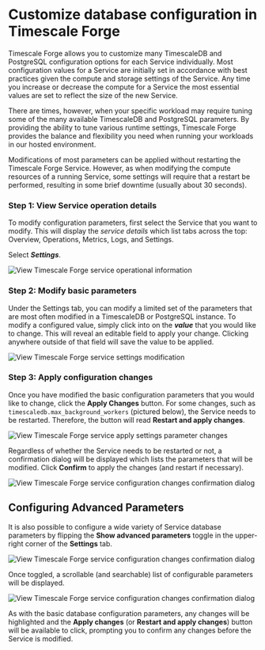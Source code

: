 # Customize database configuration in Timescale Forge

Timescale Forge allows you to customize many TimescaleDB and PostgreSQL configuration
options for each Service individually. Most configuration values for a Service
are initially set in accordance with best practices given the compute and storage
settings of the Service. Any time you increase or decrease the compute for a Service
the most essential values are set to reflect the size of the new Service.

There are times, however, when your specific workload may require tuning some of
the many available TimescaleDB and PostgreSQL parameters. By providing the ability
to tune various runtime settings, Timescale Forge provides the balance and flexibility you need when running your workloads
in our hosted environment.

<highlight type="warning">
Modifications of most parameters can be applied without restarting
the Timescale Forge Service. However, as when modifying the compute resources
of a running Service, some settings will require that a restart be performed,
resulting in some brief downtime (usually about 30 seconds).
</highlight>

### Step 1: View Service operation details  [](service-details)
To modify configuration parameters, first select the Service that 
you want to modify. This will display the _service details_ which list tabs
across the top: Overview, Operations, Metrics, Logs, and Settings.

Select **_Settings_**.

<img class="main-content__illustration" src="https://assets.iobeam.com/images/docs/forge_images/timescale-forge-service-settings-basic.png" alt="View Timescale Forge service operational information"/>

### Step 2: Modify basic parameters [](basic-parameters)
Under the Settings tab, you can modify a limited set of the parameters that are
most often modified in a TimescaleDB or PostgreSQL instance. To modify a 
configured value, simply click into on the **_value_** that you would like to
change. This will reveal an editable field to apply your change. Clicking anywhere
outside of that field will save the value to be applied.

<img class="main-content__illustration" src="https://assets.iobeam.com/images/docs/forge_images/timescale-forge-service-settings-modify.png" alt="View Timescale Forge service settings modification"/>

### Step 3: Apply configuration changes [](apply-changes)
Once you have modified the basic configuration parameters that you would like to
change, click the **Apply Changes** button. For some changes, such as `timescaledb.max_background_workers`
(pictured below), the Service needs to be restarted. Therefore, the
button will read **Restart and apply changes**.

<img class="main-content__illustration" src="https://assets.iobeam.com/images/docs/forge_images/timescale-forge-service-settings-apply.png" alt="View Timescale Forge service apply settings parameter changes"/>

Regardless of whether the Service needs to be restarted or not, a confirmation
dialog will be displayed which lists the parameters that will be modified. Click
**Confirm** to apply the changes (and restart if necessary).

<img class="main-content__illustration" src="https://assets.iobeam.com/images/docs/forge_images/timescale-forge-service-settings-confirm.png" alt="View Timescale Forge service configuration changes confirmation dialog"/>


## Configuring Advanced Parameters [](advanced-parameters)
It is also possible to configure a wide variety of Service database parameters
by flipping the **Show advanced parameters** toggle in the upper-right corner
of the **Settings** tab.

<img class="main-content__illustration" src="https://assets.iobeam.com/images/docs/forge_images/timescale-forge-service-settings-advanced.png" alt="View Timescale Forge service configuration changes confirmation dialog"/>

Once toggled, a scrollable (and searchable) list of configurable parameters will
be displayed.

<img class="main-content__illustration" src="https://assets.iobeam.com/images/docs/forge_images/timescale-forge-service-settings-advanced-search.png" alt="View Timescale Forge service configuration changes confirmation dialog"/>

As with the basic database configuration parameters, any changes will be highlighted
and the **Apply changes** (or **Restart and apply changes**) button will be
available to click, prompting you to confirm any changes before the Service is
modified.
